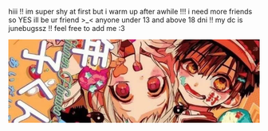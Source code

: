 hiii !! im super shy at first but i warm up after awhile !!!
i need more friends so YES ill be ur friend >_< anyone under 13 and above 18 dni !!
my dc is junebugssz !! feel free to add me :3


![alt text](https://github.com/juniebugs/juniebugs/blob/2fba25060f4ec0b33daa3d9171fbfbc1d2a3b36c/tbhkbanner.webp)

